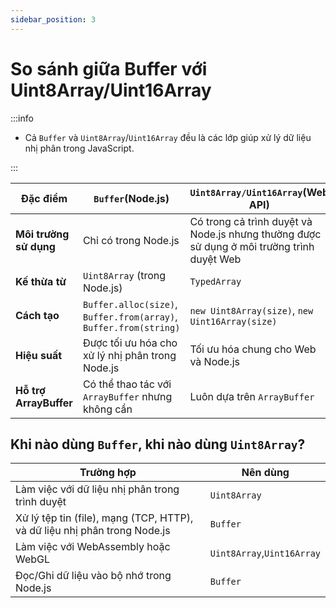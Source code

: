 ```yaml
---
sidebar_position: 3
---
```


# So sánh giữa Buffer với Uint8Array/Uint16Array

:::info

- Cả `Buffer` và `Uint8Array`/`Uint16Array` đều là các lớp giúp xử lý dữ liệu nhị phân trong JavaScript.

:::

| Đặc điểm               | `Buffer`(Node.js)                                                 | `Uint8Array/Uint16Array`(Web API)                                                         |
| ---------------------- | ----------------------------------------------------------------- | ----------------------------------------------------------------------------------------- |
| **Môi trường sử dụng** | Chỉ có trong Node.js                                              | Có trong cả trình duyệt và Node.js nhưng thường được sử dụng ở môi trường trình duyệt Web |
| **Kế thừa từ**         | `Uint8Array` (trong Node.js)                                      | `TypedArray`                                                                              |
| **Cách tạo**           | `Buffer.alloc(size)`, `Buffer.from(array)`, `Buffer.from(string)` | `new Uint8Array(size)`, `new Uint16Array(size)`                                           |
| **Hiệu suất**          | Được tối ưu hóa cho xử lý nhị phân trong Node.js                  | Tối ưu hóa chung cho Web và Node.js                                                       |
| **Hỗ trợ ArrayBuffer** | Có thể thao tác với `ArrayBuffer` nhưng không cần                 | Luôn dựa trên `ArrayBuffer`                                                               |

## **Khi nào dùng `Buffer`, khi nào dùng `Uint8Array`?**

| Trường hợp                                                                | Nên dùng                   |
| ------------------------------------------------------------------------- | -------------------------- |
| Làm việc với dữ liệu nhị phân trong trình duyệt                           | `Uint8Array`               |
| Xử lý tệp tin (file), mạng (TCP, HTTP), và dữ liệu nhị phân trong Node.js | `Buffer`                   |
| Làm việc với WebAssembly hoặc WebGL                                       | `Uint8Array`,`Uint16Array` |
| Đọc/Ghi dữ liệu vào bộ nhớ trong Node.js                                  | `Buffer`                   |
